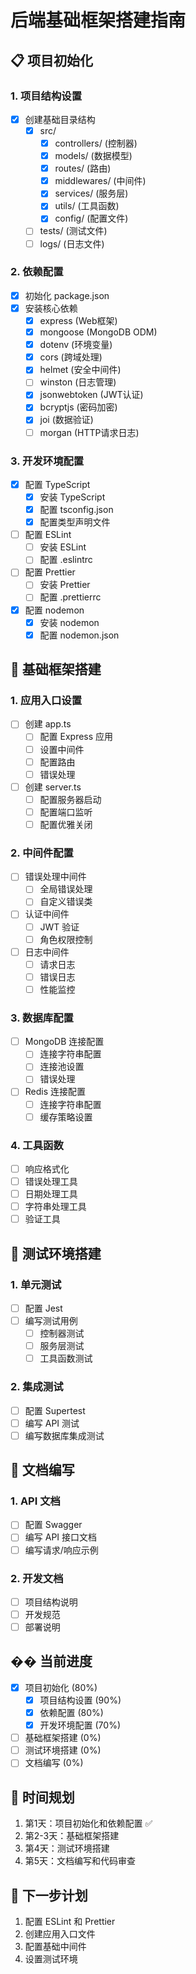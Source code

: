 # 后端基础框架搭建指南

## 📋 项目初始化

### 1. 项目结构设置
- [x] 创建基础目录结构
  - [x] src/
    - [x] controllers/ (控制器)
    - [x] models/ (数据模型)
    - [x] routes/ (路由)
    - [x] middlewares/ (中间件)
    - [x] services/ (服务层)
    - [x] utils/ (工具函数)
    - [x] config/ (配置文件)
  - [ ] tests/ (测试文件)
  - [ ] logs/ (日志文件)

### 2. 依赖配置
- [x] 初始化 package.json
- [x] 安装核心依赖
  - [x] express (Web框架)
  - [x] mongoose (MongoDB ODM)
  - [x] dotenv (环境变量)
  - [x] cors (跨域处理)
  - [x] helmet (安全中间件)
  - [ ] winston (日志管理)
  - [x] jsonwebtoken (JWT认证)
  - [x] bcryptjs (密码加密)
  - [x] joi (数据验证)
  - [ ] morgan (HTTP请求日志)

### 3. 开发环境配置
- [x] 配置 TypeScript
  - [x] 安装 TypeScript
  - [x] 配置 tsconfig.json
  - [x] 配置类型声明文件
- [ ] 配置 ESLint
  - [ ] 安装 ESLint
  - [ ] 配置 .eslintrc
- [ ] 配置 Prettier
  - [ ] 安装 Prettier
  - [ ] 配置 .prettierrc
- [x] 配置 nodemon
  - [x] 安装 nodemon
  - [x] 配置 nodemon.json

## 🔧 基础框架搭建

### 1. 应用入口设置
- [ ] 创建 app.ts
  - [ ] 配置 Express 应用
  - [ ] 设置中间件
  - [ ] 配置路由
  - [ ] 错误处理
- [ ] 创建 server.ts
  - [ ] 配置服务器启动
  - [ ] 配置端口监听
  - [ ] 配置优雅关闭

### 2. 中间件配置
- [ ] 错误处理中间件
  - [ ] 全局错误处理
  - [ ] 自定义错误类
- [ ] 认证中间件
  - [ ] JWT 验证
  - [ ] 角色权限控制
- [ ] 日志中间件
  - [ ] 请求日志
  - [ ] 错误日志
  - [ ] 性能监控

### 3. 数据库配置
- [ ] MongoDB 连接配置
  - [ ] 连接字符串配置
  - [ ] 连接池设置
  - [ ] 错误处理
- [ ] Redis 连接配置
  - [ ] 连接字符串配置
  - [ ] 缓存策略设置

### 4. 工具函数
- [ ] 响应格式化
- [ ] 错误处理工具
- [ ] 日期处理工具
- [ ] 字符串处理工具
- [ ] 验证工具

## 🧪 测试环境搭建

### 1. 单元测试
- [ ] 配置 Jest
- [ ] 编写测试用例
  - [ ] 控制器测试
  - [ ] 服务层测试
  - [ ] 工具函数测试

### 2. 集成测试
- [ ] 配置 Supertest
- [ ] 编写 API 测试
- [ ] 编写数据库集成测试

## 📝 文档编写

### 1. API 文档
- [ ] 配置 Swagger
- [ ] 编写 API 接口文档
- [ ] 编写请求/响应示例

### 2. 开发文档
- [ ] 项目结构说明
- [ ] 开发规范
- [ ] 部署说明

## �� 当前进度
- [x] 项目初始化 (80%)
  - [x] 项目结构设置 (90%)
  - [x] 依赖配置 (80%)
  - [x] 开发环境配置 (70%)
- [ ] 基础框架搭建 (0%)
- [ ] 测试环境搭建 (0%)
- [ ] 文档编写 (0%)

## 📅 时间规划
1. 第1天：项目初始化和依赖配置 ✅
2. 第2-3天：基础框架搭建
3. 第4天：测试环境搭建
4. 第5天：文档编写和代码审查

## 🚀 下一步计划
1. 配置 ESLint 和 Prettier
2. 创建应用入口文件
3. 配置基础中间件
4. 设置测试环境 
